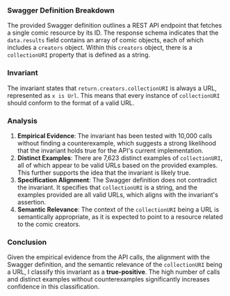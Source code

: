 ### Swagger Definition Breakdown
The provided Swagger definition outlines a REST API endpoint that fetches a single comic resource by its ID. The response schema indicates that the `data.results` field contains an array of comic objects, each of which includes a `creators` object. Within this `creators` object, there is a `collectionURI` property that is defined as a string.

### Invariant
The invariant states that `return.creators.collectionURI` is always a URL, represented as `x is Url`. This means that every instance of `collectionURI` should conform to the format of a valid URL.

### Analysis
1. **Empirical Evidence**: The invariant has been tested with 10,000 calls without finding a counterexample, which suggests a strong likelihood that the invariant holds true for the API's current implementation.
2. **Distinct Examples**: There are 7,623 distinct examples of `collectionURI`, all of which appear to be valid URLs based on the provided examples. This further supports the idea that the invariant is likely true.
3. **Specification Alignment**: The Swagger definition does not contradict the invariant. It specifies that `collectionURI` is a string, and the examples provided are all valid URLs, which aligns with the invariant's assertion.
4. **Semantic Relevance**: The context of the `collectionURI` being a URL is semantically appropriate, as it is expected to point to a resource related to the comic creators.

### Conclusion
Given the empirical evidence from the API calls, the alignment with the Swagger definition, and the semantic relevance of the `collectionURI` being a URL, I classify this invariant as a **true-positive**. The high number of calls and distinct examples without counterexamples significantly increases confidence in this classification.
